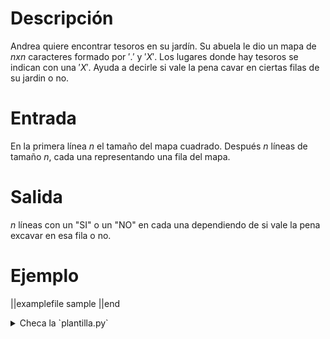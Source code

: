 # Descripción

Andrea quiere encontrar tesoros en su jardín. Su abuela le dio un mapa de $nxn$ caracteres formado por $'.'$ y $'X'$. Los lugares donde hay tesoros se indican con una $'X'$. Ayuda a decirle si vale la pena cavar en ciertas filas de su jardin o no.

# Entrada

En la primera línea $n$ el tamaño del mapa cuadrado.
Después $n$ líneas de tamaño $n$, cada una representando una fila del mapa.

# Salida

$n$ líneas con un "SI" o un "NO" en cada una dependiendo de si vale la pena excavar en esa fila o no.

# Ejemplo

||examplefile
sample
||end

<details><summary>Checa la `plantilla.py`</summary>

{{plantilla.py}}

</details>
